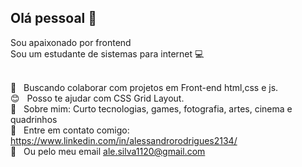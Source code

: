 
## Olá pessoal 👋
Sou apaixonado por frontend
<br/>Sou um estudante de sistemas para internet :computer:

 
 <br/> :purple_heart: &nbsp; Buscando colaborar com projetos em Front-end html,css e js.
 <br/> :blush: &nbsp; Posso te ajudar com CSS Grid Layout.
 <br/> 💬  &nbsp; Sobre mim: Curto tecnologias, games, fotografia, artes, cinema e quadrinhos
 <br/> :email: &nbsp; Entre em contato comigo: https://www.linkedin.com/in/alessandrorodrigues2134/
 <br/> :email: &nbsp; Ou pelo meu email ale.silva1120@gmail.com
```
